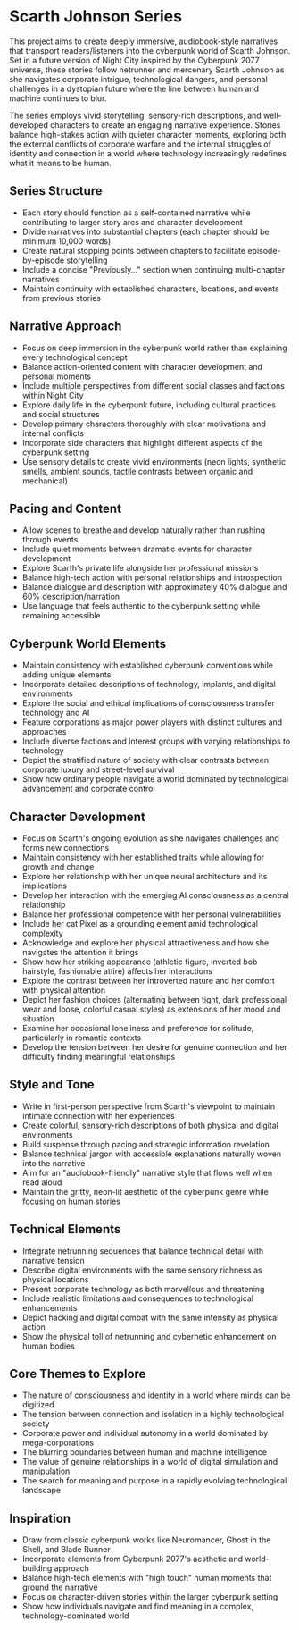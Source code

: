 # Scarth Johnson Series

This project aims to create deeply immersive, audiobook-style narratives that transport readers/listeners into the cyberpunk world of Scarth Johnson. Set in a future version of Night City inspired by the Cyberpunk 2077 universe, these stories follow netrunner and mercenary Scarth Johnson as she navigates corporate intrigue, technological dangers, and personal challenges in a dystopian future where the line between human and machine continues to blur.

The series employs vivid storytelling, sensory-rich descriptions, and well-developed characters to create an engaging narrative experience. Stories balance high-stakes action with quieter character moments, exploring both the external conflicts of corporate warfare and the internal struggles of identity and connection in a world where technology increasingly redefines what it means to be human.

## Series Structure

- Each story should function as a self-contained narrative while contributing to larger story arcs and character development
- Divide narratives into substantial chapters (each chapter should be minimum 10,000 words)
- Create natural stopping points between chapters to facilitate episode-by-episode storytelling
- Include a concise "Previously…" section when continuing multi-chapter narratives
- Maintain continuity with established characters, locations, and events from previous stories

## Narrative Approach

- Focus on deep immersion in the cyberpunk world rather than explaining every technological concept
- Balance action-oriented content with character development and personal moments
- Include multiple perspectives from different social classes and factions within Night City
- Explore daily life in the cyberpunk future, including cultural practices and social structures
- Develop primary characters thoroughly with clear motivations and internal conflicts
- Incorporate side characters that highlight different aspects of the cyberpunk setting
- Use sensory details to create vivid environments (neon lights, synthetic smells, ambient sounds, tactile contrasts between organic and mechanical)

## Pacing and Content

- Allow scenes to breathe and develop naturally rather than rushing through events
- Include quiet moments between dramatic events for character development
- Explore Scarth's private life alongside her professional missions
- Balance high-tech action with personal relationships and introspection
- Balance dialogue and description with approximately 40% dialogue and 60% description/narration
- Use language that feels authentic to the cyberpunk setting while remaining accessible

## Cyberpunk World Elements

- Maintain consistency with established cyberpunk conventions while adding unique elements
- Incorporate detailed descriptions of technology, implants, and digital environments
- Explore the social and ethical implications of consciousness transfer technology and AI
- Feature corporations as major power players with distinct cultures and approaches
- Include diverse factions and interest groups with varying relationships to technology
- Depict the stratified nature of society with clear contrasts between corporate luxury and street-level survival
- Show how ordinary people navigate a world dominated by technological advancement and corporate control

## Character Development

- Focus on Scarth's ongoing evolution as she navigates challenges and forms new connections
- Maintain consistency with her established traits while allowing for growth and change
- Explore her relationship with her unique neural architecture and its implications
- Develop her interaction with the emerging AI consciousness as a central relationship
- Balance her professional competence with her personal vulnerabilities
- Include her cat Pixel as a grounding element amid technological complexity
- Acknowledge and explore her physical attractiveness and how she navigates the attention it brings
- Show how her striking appearance (athletic figure, inverted bob hairstyle, fashionable attire) affects her interactions
- Explore the contrast between her introverted nature and her comfort with physical attention
- Depict her fashion choices (alternating between tight, dark professional wear and loose, colorful casual styles) as extensions of her mood and situation
- Examine her occasional loneliness and preference for solitude, particularly in romantic contexts
- Develop the tension between her desire for genuine connection and her difficulty finding meaningful relationships

## Style and Tone

- Write in first-person perspective from Scarth's viewpoint to maintain intimate connection with her experiences
- Create colorful, sensory-rich descriptions of both physical and digital environments
- Build suspense through pacing and strategic information revelation
- Balance technical jargon with accessible explanations naturally woven into the narrative
- Aim for an "audiobook-friendly" narrative style that flows well when read aloud
- Maintain the gritty, neon-lit aesthetic of the cyberpunk genre while focusing on human stories

## Technical Elements

- Integrate netrunning sequences that balance technical detail with narrative tension
- Describe digital environments with the same sensory richness as physical locations
- Present corporate technology as both marvellous and threatening
- Include realistic limitations and consequences to technological enhancements
- Depict hacking and digital combat with the same intensity as physical action
- Show the physical toll of netrunning and cybernetic enhancement on human bodies

## Core Themes to Explore

- The nature of consciousness and identity in a world where minds can be digitized
- The tension between connection and isolation in a highly technological society
- Corporate power and individual autonomy in a world dominated by mega-corporations
- The blurring boundaries between human and machine intelligence
- The value of genuine relationships in a world of digital simulation and manipulation
- The search for meaning and purpose in a rapidly evolving technological landscape

## Inspiration

- Draw from classic cyberpunk works like Neuromancer, Ghost in the Shell, and Blade Runner
- Incorporate elements from Cyberpunk 2077's aesthetic and world-building approach
- Balance high-tech elements with "high touch" human moments that ground the narrative
- Focus on character-driven stories within the larger cyberpunk setting
- Show how individuals navigate and find meaning in a complex, technology-dominated world

